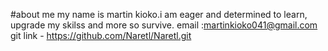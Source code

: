 #about me 
my name is  martin kioko.i am eager and determined to learn, upgrade my skilss and more so survive. 
email :martinkioko041@gmail.com
git link - https://github.com/Naretl/Naretl.git
